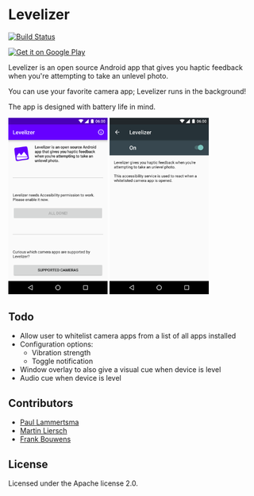 Levelizer
===========

[![Build Status](https://travis-ci.org/pflammertsma/levelizer.svg?branch=master)](https://travis-ci.org/pflammertsma/levelizer)

<a href="https://play.google.com/store/apps/details?id=org.dutchaug.levelizer&utm_source=global_co&utm_medium=prtnr&utm_content=Mar2515&utm_campaign=PartBadge&pcampaignid=MKT-Other-global-all-co-prtnr-py-PartBadge-Mar2515-1"><img alt="Get it on Google Play" src="https://play.google.com/intl/en_us/badges/images/generic/en_badge_web_generic.png" width="200"/></a>

Levelizer is an open source Android app that gives you haptic feedback when you're attempting to take an unlevel photo.

You can use your favorite camera app; Levelizer runs in the background!

The app is designed with battery life in mind.

<img src="play-assets/device-2016-07-12-011059.png" width="200"> <img src="play-assets/device-accessibility-service.png" width="200">

## Todo

- Allow user to whitelist camera apps from a list of all apps installed
- Configuration options:
  - Vibration strength
  - Toggle notification
- Window overlay to also give a visual cue when device is level
- Audio cue when device is level

## Contributors

* [Paul Lammertsma](https://github.com/pflammertsma)
* [Martin Liersch](https://github.com/Goddchen)
* [Frank Bouwens](https://github.com/frankkienl)

## License

Licensed under the Apache license 2.0.
